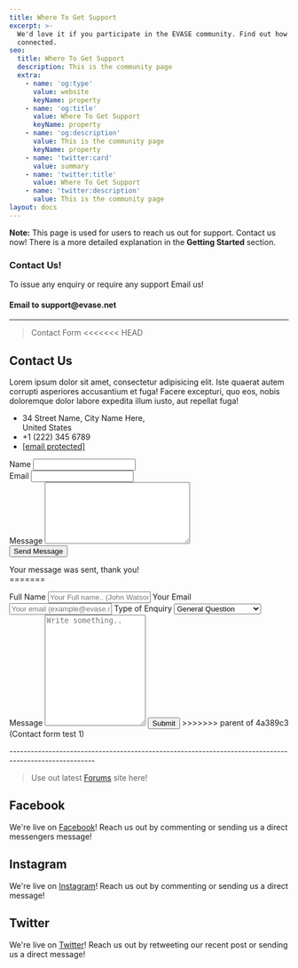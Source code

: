 ```yaml
---
title: Where To Get Support
excerpt: >-
  We'd love it if you participate in the EVASE community. Find out how to get
  connected.
seo:
  title: Where To Get Support
  description: This is the community page
  extra:
    - name: 'og:type'
      value: website
      keyName: property
    - name: 'og:title'
      value: Where To Get Support
      keyName: property
    - name: 'og:description'
      value: This is the community page
      keyName: property
    - name: 'twitter:card'
      value: summary
    - name: 'twitter:title'
      value: Where To Get Support
    - name: 'twitter:description'
      value: This is the community page
layout: docs
---
```


<div class="note">
  <strong>Note:</strong> 
  This page is used for users to reach us out for support. Contact us now! There is a more detailed explanation in the <strong>Getting Started</strong> section.
</div>

<h3>Contact Us!</h3>
To issue any enquiry or require any support Email us!
<h4>Email to support@evase.net</h4>

-----------------------------------------------------------------------------------------------------
>Contact Form
<<<<<<< HEAD
<html lang="en">
<head>

<meta charset="utf-8">
<meta name="viewport" content="width=device-width, initial-scale=1, shrink-to-fit=no">
<link href="https://fonts.googleapis.com/css?family=Poppins:300,400,500,700,900&display=swap" rel="stylesheet">
<link rel="stylesheet" href="fonts,_icomoon,_style.css+css,_owl.carousel.min.css+css,_bootstrap.min.css+css,_style.css.pagespeed.cc.P0gB-L-pyP.css" />


<title>Contact Form #2</title>
</head>
<body>
<div class="content">
<div class="container">
<div class="row">
<div class="col-md-5 mr-auto">
<h2>Contact Us</h2>
<p class="mb-5">Lorem ipsum dolor sit amet, consectetur adipisicing elit. Iste quaerat autem corrupti asperiores accusantium et fuga! Facere excepturi, quo eos, nobis doloremque dolor labore expedita illum iusto, aut repellat fuga!</p>
<ul class="list-unstyled pl-md-5 mb-5">
<li class="d-flex text-black mb-2">
<span class="mr-3"><span class="icon-map"></span></span> 34 Street Name, City Name Here, <br> United States
</li>
<li class="d-flex text-black mb-2"><span class="mr-3"><span class="icon-phone"></span></span> +1 (222) 345 6789</li>
<li class="d-flex text-black"><span class="mr-3"><span class="icon-envelope-o"></span></span> <a href="/cdn-cgi/l/email-protection" class="__cf_email__" data-cfemail="076e696168476a7e706265746e73622964686a">[email&#160;protected]</a> </li>
</ul>
</div>
<div class="col-md-6">
<form class="mb-5" method="post" id="contactForm" name="contactForm">
<div class="row">
<div class="col-md-12 form-group">
<label for="name" class="col-form-label">Name</label>
<input type="text" class="form-control" name="name" id="name">
</div>
</div>
<div class="row">
<div class="col-md-12 form-group">
<label for="email" class="col-form-label">Email</label>
<input type="text" class="form-control" name="email" id="email">
</div>
</div>
<div class="row">
<div class="col-md-12 form-group">
<label for="message" class="col-form-label">Message</label>
<textarea class="form-control" name="message" id="message" cols="30" rows="7"></textarea>
</div>
</div>
<div class="row">
<div class="col-md-12">
<input type="submit" value="Send Message" class="btn btn-primary rounded-0 py-2 px-4">
<span class="submitting"></span>
</div>
</div>
</form>
<div id="form-message-warning mt-4"></div>
<div id="form-message-success">
Your message was sent, thank you!
</div>
</div>
=======
<div class="contact-form">
  <form action="/success.html" method="post" id="contact-form" data-netlify="true" name="contact">
          <input type="hidden" name="contact" value="contact" />
        <p>
          <label>
  <label for="fname">Full Name</label>
  <input type="text" id="fname" name="fullname" placeholder="Your Full name.. (John Watson)">
  <label for="email">Your Email</label>
  <input type="text" id="email" name="email" placeholder="Your email (example@evase.net)">
  <label for="issue">Type of Enquiry</label>
  <select id="issue" name="Issue">
  <option value="General">General Question</option>
  <option value="Bugs">Website Bugs & Errors</option>
  <option value="Other">Other</option>
  </select>
  <label for="message">Message</label>
    <textarea id="message" name="message" placeholder="Write something.." style="height:200px"></textarea>
    <input type="submit" value="Submit">

  </form>
>>>>>>> parent of 4a389c3 (Contact form test 1)
</div>

</div>
<script data-cfasync="false" src="/cdn-cgi/scripts/5c5dd728/cloudflare-static/email-decode.min.js"></script><script src="js/jquery-3.3.1.min.js"></script>
<script src="js/popper.min.js+bootstrap.min.js.pagespeed.jc.IHkW1QTIuN.js"></script><script>eval(mod_pagespeed_J2E44BeRjI);</script>
<script>eval(mod_pagespeed_7GdsfrSu7q);</script>
<script src="js/jquery.validate.min.js+main.js.pagespeed.jc.ymlEcKnLFv.js"></script><script>eval(mod_pagespeed_BAOLwhxHbP);</script>
<script>eval(mod_pagespeed_JPTuk9T3aQ);</script>
<script defer src="https://static.cloudflareinsights.com/beacon.min.js/v64f9daad31f64f81be21cbef6184a5e31634941392597" integrity="sha512-gV/bogrUTVP2N3IzTDKzgP0Js1gg4fbwtYB6ftgLbKQu/V8yH2+lrKCfKHelh4SO3DPzKj4/glTO+tNJGDnb0A==" data-cf-beacon='{"rayId":"6b331b60aa4e7576","token":"cd0b4b3a733644fc843ef0b185f98241","version":"2021.11.0","si":100}' crossorigin="anonymous"></script>
</body>
</html>
------------------------------------------------------------------------------------------------------

>Use out latest [Forums](https://forum.evase.net/) site here!

## Facebook

We're live on [Facebook](https://www.facebook.com/officialevase/)! Reach us out by commenting or sending us a direct messengers message!

## Instagram

We're live on [Instagram](https://www.instagram.com/officialevase/)! Reach us out by commenting or sending us a direct message!

## Twitter

We're live on [Twitter](https://twitter.com/officialevase)! Reach us out by retweeting our recent post or sending us a direct message!


